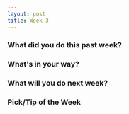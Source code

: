```yaml
---
layout: post
title: Week 3
---
```


### What did you do this past week?


### What's in your way?


### What will you do next week?


### Pick/Tip of the Week
